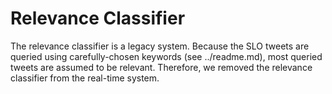 # Relevance Classifier

The relevance classifier is a legacy system. Because the SLO tweets are
queried using carefully-chosen keywords (see ../readme.md), most queried
tweets are assumed to be relevant. Therefore, we removed the relevance
classifier from the real-time system.
